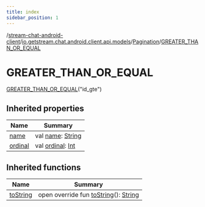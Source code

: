 ```yaml
---
title: index
sidebar_position: 1
---
```

/[stream-chat-android-client](../../../index.md)/[io.getstream.chat.android.client.api.models](../../index.md)/[Pagination](../index.md)/[GREATER_THAN_OR_EQUAL](index.md)  
  
  
  
# GREATER_THAN_OR_EQUAL  
[GREATER_THAN_OR_EQUAL](index.md)("id_gte")  
  
## Inherited properties  
  
|  Name |  Summary | 
|---|---|
| <a name="io.getstream.chat.android.client.api.models/Pagination.GREATER_THAN_OR_EQUAL/name/#/PointingToDeclaration/"></a>[name](name.md)| <a name="io.getstream.chat.android.client.api.models/Pagination.GREATER_THAN_OR_EQUAL/name/#/PointingToDeclaration/"></a>val [name](name.md): [String](https://kotlinlang.org/api/latest/jvm/stdlib/kotlin/-string/index.html)|
| <a name="io.getstream.chat.android.client.api.models/Pagination.GREATER_THAN_OR_EQUAL/ordinal/#/PointingToDeclaration/"></a>[ordinal](ordinal.md)| <a name="io.getstream.chat.android.client.api.models/Pagination.GREATER_THAN_OR_EQUAL/ordinal/#/PointingToDeclaration/"></a>val [ordinal](ordinal.md): [Int](https://kotlinlang.org/api/latest/jvm/stdlib/kotlin/-int/index.html)|
  
  
## Inherited functions  
  
|  Name |  Summary | 
|---|---|
| <a name="io.getstream.chat.android.client.api.models/Pagination/toString/#/PointingToDeclaration/"></a>[toString](../toString.md)| <a name="io.getstream.chat.android.client.api.models/Pagination/toString/#/PointingToDeclaration/"></a>open override fun [toString](../toString.md)(): [String](https://kotlinlang.org/api/latest/jvm/stdlib/kotlin/-string/index.html)|

